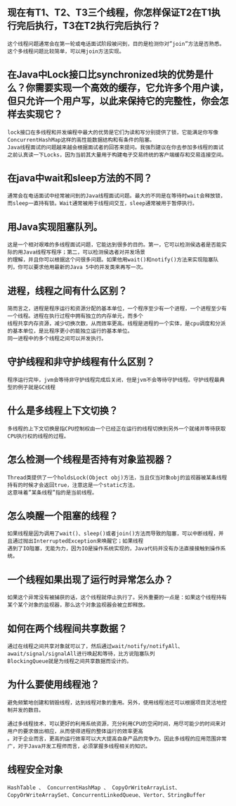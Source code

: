 ## 现在有T1、T2、T3三个线程，你怎样保证T2在T1执行完后执行，T3在T2执行完后执行？
    这个线程问题通常会在第一轮或电话面试阶段被问到，目的是检测你对”join”方法是否熟悉。这个多线程问题比较简单，可以用join方法实现。

## 在Java中Lock接口比synchronized块的优势是什么？你需要实现一个高效的缓存，它允许多个用户读，但只允许一个用户写，以此来保持它的完整性，你会怎样去实现它？
    lock接口在多线程和并发编程中最大的优势是它们为读和写分别提供了锁，它能满足你写像ConcurrentHashMap这样的高性能数据结构和有条件的阻塞。
    Java线程面试的问题越来越会根据面试者的回答来提问。我强烈建议在你去参加多线程的面试之前认真读一下Locks，因为当前其大量用于构建电子交易终统的客户端缓存和交易连接空间。


## 在java中wait和sleep方法的不同？
    通常会在电话面试中经常被问到的Java线程面试问题。最大的不同是在等待时wait会释放锁，而sleep一直持有锁。Wait通常被用于线程间交互，sleep通常被用于暂停执行。

## 用Java实现阻塞队列。
    这是一个相对艰难的多线程面试问题，它能达到很多的目的。第一，它可以检测侯选者是否能实际的用Java线程写程序；第二，可以检测侯选者对并发场景
    的理解，并且你可以根据这个问很多问题。如果他用wait()和notify()方法来实现阻塞队列，你可以要求他用最新的Java 5中的并发类来再写一次。


## 进程，线程之间有什么区别？
    简而言之，进程是程序运行和资源分配的基本单位，一个程序至少有一个进程，一个进程至少有一个线程。进程在执行过程中拥有独立的内存单元，而多个
    线程共享内存资源，减少切换次数，从而效率更高。线程是进程的一个实体，是cpu调度和分派的基本单位，是比程序更小的能独立运行的基本单位。
    同一进程中的多个线程之间可以并发执行。

## 守护线程和非守护线程有什么区别？
    程序运行完毕，jvm会等待非守护线程完成后关闭，但是jvm不会等待守护线程。守护线程最典型的例子就是GC线程

## 什么是多线程上下文切换？
    多线程的上下文切换是指CPU控制权由一个已经正在运行的线程切换到另外一个就绪并等待获取CPU执行权的线程的过程。
    
## 怎么检测一个线程是否持有对象监视器？
    Thread类提供了一个holdsLock(Object obj)方法，当且仅当对象obj的监视器被某条线程持有的时候才会返回true，注意这是一个static方法，
    这意味着”某条线程”指的是当前线程。

## 怎么唤醒一个阻塞的线程？
    如果线程是因为调用了wait()、sleep()或者join()方法而导致的阻塞，可以中断线程，并且通过抛出InterruptedException来唤醒它；如果线程
    遇到了IO阻塞，无能为力，因为IO是操作系统实现的，Java代码并没有办法直接接触到操作系统。
    
## 一个线程如果出现了运行时异常怎么办？
    如果这个异常没有被捕获的话，这个线程就停止执行了。另外重要的一点是：如果这个线程持有某个某个对象的监视器，那么这个对象监视器会被立即释放。
    
## 如何在两个线程间共享数据？
    通过在线程之间共享对象就可以了，然后通过wait/notify/notifyAll、await/signal/signalAll进行唤起和等待，比方说阻塞队列
    BlockingQueue就是为线程之间共享数据而设计的。
## 为什么要使用线程池？
    避免频繁地创建和销毁线程，达到线程对象的重用。另外，使用线程池还可以根据项目灵活地控制并发的数目。
    
    通过多线程技术，可以更好的利用系统资源，充分利用CPU的空闲时间，用尽可能少的时间来对用户的要求做出相应，从而使得进程的整体运行的效率更高
    。对于企业而言，更高的运行效率可以大大提高自身产品的竞争力。因此多线程的应用范围非常广，对于Java开发工程师而言，必须掌握多线程相关的知识。
    
## 线程安全对象
    HashTable 、 ConcurrentHashMap 、 CopyOrWriteArrayList、CopyOrWriteArraySet、ConcurrentLinkedQueue、Vertor、StringBuffer